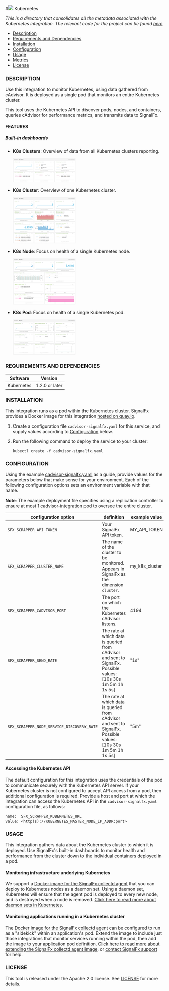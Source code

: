 #![](https://github.com/signalfx/Integrations/blob/master/cadvisor/img/integrations_kubernetes.png) Kubernetes   

_This is a directory that consolidates all the metadata associated with the Kubernetes integration. The relevant code for the project can be found [here](https://github.com/signalfx/cadvisor-integration)_

- [Description](#description)
- [Requirements and Dependencies](#requirements-and-dependencies)
- [Installation](#installation)
- [Configuration](#configuration)
- [Usage](#usage)
- [Metrics](#metrics)
- [License](#license)

### DESCRIPTION

Use this integration to monitor Kubernetes, using data gathered from cAdvisor. It is deployed as a single pod that monitors an entire Kubernetes cluster. 

This tool uses the Kubernetes API to discover pods, nodes, and containers, queries cAdvisor for performance metrics, and transmits data to SignalFx. 

#### FEATURES

##### Built-in dashboards

- **K8s Clusters**: Overview of data from all Kubernetes clusters reporting.

	[<img src='./img/dashboard_k8s_clusters.png' width=200px>](./img/dashboard_k8s_clusters.png)

- **K8s Cluster**: Overview of one Kubernetes cluster.

	[<img src='./img/dashboard_k8s_cluster.png' width=200px>](./img/dashboard_k8s_cluster.png)
	
- **K8s Node**: Focus on health of a single Kubernetes node. 

	[<img src='./img/dashboard_k8s_node.png' width=200px>](./img/dashboard_k8s_node.png)

- **K8s Pod**: Focus on health of a single Kubernetes pod.

	[<img src='./img/dashboard_k8s_pod.png' width=200px>](./img/dashboard_k8s_pod.png)  

### REQUIREMENTS AND DEPENDENCIES

| Software          | Version        |
|-------------------|----------------|
| Kubernetes        | 1.2.0 or later   |

### INSTALLATION

This integration runs as a pod within the Kubernetes cluster. SignalFx provides a Docker image for this integration [hosted on quay.io](quay.io/signalfx/cadvisor-integration:latest). 

1. Create a configuration file `cadvisor-signalfx.yaml` for this service, and supply values according to [Configuration](#configuration) below.

2. Run the following command to deploy the service to your cluster:

	```
	kubectl create -f cadvisor-signalfx.yaml
	```

### CONFIGURATION

Using the example [cadvisor-signalfx.yaml](./cadvisor-signalfx.yaml) as a guide, provide values for the parameters below that make sense for your environment. Each of the following configuration options sets an environment variable with that name. 

**Note**: The example deployment file specifies using a replication controller to ensure at most 1 cadvisor-integration pod to oversee the entire cluster. 

| configuration option | definition | example value |
| ---------------------|------------|---------------|
| `SFX_SCRAPPER_API_TOKEN` | Your SignalFx API token. | MY_API_TOKEN |
| `SFX_SCRAPPER_CLUSTER_NAME` | The name of the cluster to be monitored. Appears in SignalFx as the dimension `cluster`. | my_k8s_cluster |
| `SFX_SCRAPPER_CADVISOR_PORT` | The port on which the Kubernetes cAdvisor listens.	| 4194 |
| `SFX_SCRAPPER_SEND_RATE` | The rate at which data is queried from cAdvisor and sent to SignalFx. Possible values: [10s 30s 1m 5m 1h 1s 5s] | "1s" |
| `SFX_SCRAPPER_NODE_SERVICE_DISCOVERY_RATE` | The rate at which data is queried from cAdvisor and sent to SignalFx. Possible values: [10s 30s 1m 5m 1h 1s 5s] | "5m" |

#### Accessing the Kubernetes API

The default configuration for this integration uses the credentials of the pod to communicate securely with the Kubernetes API server. If your Kubernetes cluster is not configured to accept API access from a pod, then additional configuration is required. Provide a host and port at which the integration can access the Kubernetes API in the `cadvisor-signalfx.yaml` configuration file, as follows:

```
name:  SFX_SCRAPPER_KUBERNETES_URL
value: <http(s)://KUBERNETES_MASTER_NODE_IP_ADDR:port>
```

### USAGE

This integration gathers data about the Kubernetes cluster to which it is deployed. Use SignalFx's built-in dashboards to monitor health and performance from the cluster down to the individual containers deployed in a pod. 

#### Monitoring infrastructure underlying Kubernetes
 
We support a [Docker image for the SignalFx collectd agent](https://github.com/signalfx/docker-collectd) that you can deploy to Kubernetes nodes as a daemon set. Using a daemon set, Kubernetes will ensure that the agent pod is deployed to every new node, and is destroyed when a node is removed. [Click here to read more about daemon sets in Kubernetes](http://kubernetes.io/docs/admin/daemons/). 

#### Monitoring applications running in a Kubernetes cluster

The [Docker image for the SignalFx collectd agent](https://github.com/signalfx/docker-collectd) can be configured to run as a "sidekick" within an application's pod. Extend the image to include just those integrations that monitor services running within the pod, then add the image to your application pod definition. [Click here to read more about extending the SignalFx collectd agent image](https://github.com/signalfx/docker-collectd/blob/master/docs/EXTENDING.md), or [contact SignalFx support](mailto:support@signalfx.com) for help. 

### LICENSE

This tool is released under the Apache 2.0 license. See [LICENSE](https://github.com/signalfx/cadvisor-integration/blob/master/LICENSE) for more details.
